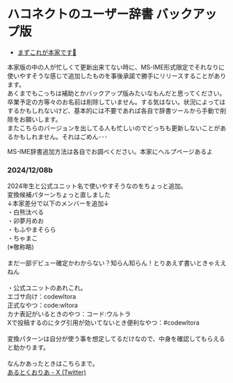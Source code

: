 # ハコネクトのユーザー辞書 バックアップ版
- [まずこれが本家です🔗](https://github.com/minerjirou/Haconect_Streamer_UserDic)

本家版の中の人が忙しくて更新出来てない時に、MS-IME形式限定でそれなりに使いやすそうな感じで追加したものを事後承諾で勝手にリリースすることがあります。<br>
あくまでもこっちは補助とかバックアップ版みたいなもんだと思ってください。<br>
卒業予定の方等々のお名前は削除していません。する気はない。状況によってはするかもしれないけど、基本的には不要であれば各自で辞書ツールから手動で削除をお願いします。<br>
またこちらのバージョンを出してる人も忙しいのでどっちも更新しないことがあるかもしれません。それはごめん･･･

MS-IME辞書追加方法は各自でお調べください。本家にヘルプページあるよ

### 2024/12/08b<br>
2024年生と公式ユニット名で使いやすそうなのをちょっと追加。<br>
変換候補パターンちょっと直しました<br>
↓本家差分で以下のメンバーを追加↓<br>
・白熊汰べる<br>
・卯夢月めお<br>
・もふやまそらら<br>
・ちゃまこ<br>
(※敬称略)<br><br>
まだ一部デビュー確定かわからない？知らん知らん！とりあえず書いときゃええねん<br><br>
・公式ユニットのあれこれ。<br>
エゴサ向け：codewltora<br>
正式なやつ：code:wltora<br>
カナ表記がいるときのやつ：コード:ウルトラ<br>
Xで投稿するのにタグ引用が効いてないとき便利なやつ：#codewltora<br><br>
変換パターンは自分が使う事を想定してるだけなので、中身を確認してもらえると助かります。
<br><br>
なんかあったときはこちらまで。<br>
[あるとくおりあ - X (Twitter)](https://x.com/altoplus_q2170)
